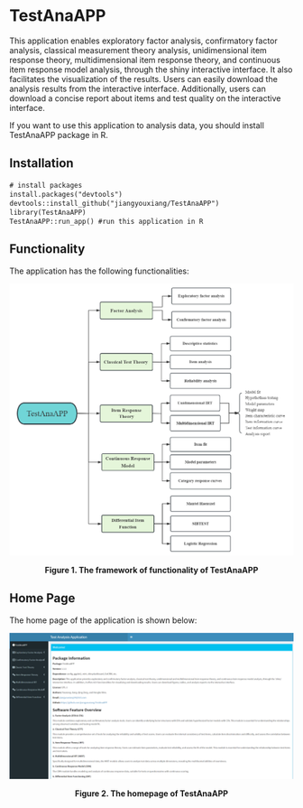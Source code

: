 # TestAnaAPP
 
This application enables exploratory factor analysis, confirmatory factor analysis, classical measurement theory analysis, unidimensional item response theory, multidimensional item response theory, and continuous item response model analysis, through the shiny interactive interface. It also facilitates the visualization of the results. Users can easily download the analysis results from the interactive interface. Additionally, users can download a concise report about items and test quality on the interactive interface.

If you want to use this application to analysis data, you should install TestAnaAPP package in R.

## Installation

```
# install packages
install.packages("devtools")
devtools::install_github("jiangyouxiang/TestAnaAPP") 
library(TestAnaAPP)
TestAnaAPP::run_app() #run this application in R
```

## Functionality

The application has the following functionalities:

![](inst/app/www/Functionality.png)

<p align="center"><strong>Figure 1. The framework of functionality of TestAnaAPP</strong></p>

## Home Page

The home page of the application is shown below:

![](inst/app/www/HomePage.png)

<p align="center"><strong>Figure 2. The homepage of TestAnaAPP</strong></p>
